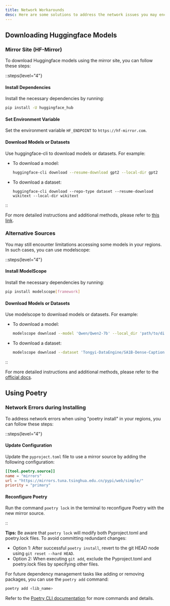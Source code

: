 ```yaml
---
title: Network Workarounds
desc: Here are some solutions to address the network issues you may encounter during developing.
---
```


## **Downloading Huggingface Models**

### Mirror Site (HF-Mirror)

To download Huggingface models using the mirror site, you can follow these steps:

::steps{level="4"}

#### Install Dependencies

Install the necessary dependencies by running:

```bash
pip install -U huggingface_hub
```

#### Set Environment Variable

Set the environment variable `HF_ENDPOINT` to `https://hf-mirror.com`.

#### Download Models or Datasets

Use huggingface-cli to download models or datasets. For example:

- To download a model:

  ```bash
  huggingface-cli download --resume-download gpt2 --local-dir gpt2
  ```
- To download a dataset:
  ```
  huggingface-cli download --repo-type dataset --resume-download wikitext --local-dir wikitext
  ```

::

For more detailed instructions and additional methods, please refer to [this link](https://hf-mirror.com/).

### Alternative Sources
You may still encounter limitations accessing some models in your regions. In such cases, you can use modelscope:

::steps{level="4"}

#### Install ModelScope

Install the necessary dependencies by running:

```bash
pip install modelscope[framework]
```

#### Download Models or Datasets

Use modelscope to download models or datasets. For example:

- To download a model:
  ```bash
  modelscope download --model 'Qwen/Qwen2-7b' --local_dir 'path/to/dir'
  ```
- To download a dataset:

  ```bash
  modelscope download --dataset 'Tongyi-DataEngine/SA1B-Dense-Caption' --local_dir './local_dir'
  ```

::

For more detailed instructions and additional methods, please refer to the [official docs](https://modelscope.cn/docs/home).

## **Using Poetry**

### Network Errors during Installing
To address network errors when using "poetry install" in your regions, you can follow these steps:

::steps{level="4"}

#### Update Configuration

Update the `pyproject.toml` file to use a mirror source by adding the following configuration:

```toml
[[tool.poetry.source]]
name = "mirrors"
url = "https://mirrors.tuna.tsinghua.edu.cn/pypi/web/simple/"
priority = "primary"
```

#### Reconfigure Poetry

Run the command `poetry lock` in the terminal to reconfigure Poetry with the new mirror source.

::

**Tips:**
Be aware that `poetry lock` will modify both Pyproject.toml and poetry.lock files. To avoid committing redundant changes:
  - Option 1: After successful `poetry install`, revert to the git HEAD node using `git reset --hard HEAD`.
  - Option 2: When executing `git add`, exclude the Pyproject.toml and poetry.lock files by specifying other files.

For future dependency management tasks like adding or removing packages, you can use the `poetry add` command:
```bash
poetry add <lib_name>
```

Refer to the [Poetry CLI documentation](https://python-poetry.org/docs/cli/) for more commands and details.
